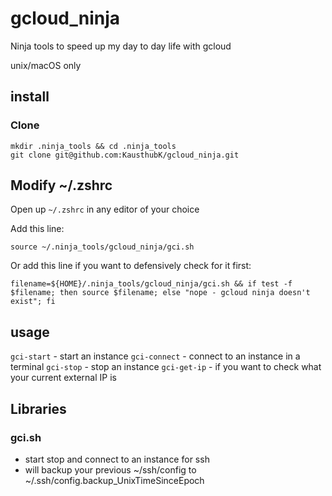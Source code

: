 # gcloud_ninja
Ninja tools to speed up my day to day life with gcloud

unix/macOS only

## install

### Clone
```
mkdir .ninja_tools && cd .ninja_tools
git clone git@github.com:KausthubK/gcloud_ninja.git
```
## Modify ~/.zshrc
Open up ```~/.zshrc``` in any editor of your choice

Add this line: 
    
    source ~/.ninja_tools/gcloud_ninja/gci.sh

Or add this line if you want to defensively check for it first:
    
    filename=${HOME}/.ninja_tools/gcloud_ninja/gci.sh && if test -f $filename; then source $filename; else "nope - gcloud ninja doesn't exist"; fi

## usage

```gci-start``` - start an instance
```gci-connect``` - connect to an instance in a terminal
```gci-stop``` - stop an instance
```gci-get-ip``` - if you want to check what your current external IP is


## Libraries
### gci.sh
- start stop and connect to an instance for ssh
- will backup your previous ~/ssh/config to ~/.ssh/config.backup_UnixTimeSinceEpoch